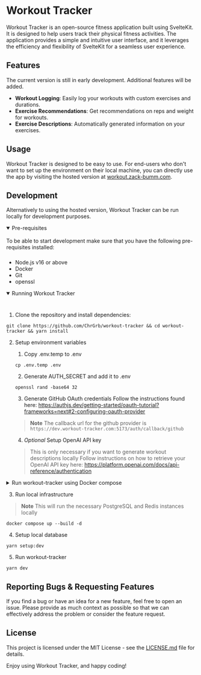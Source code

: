 # Workout Tracker

Workout Tracker is an open-source fitness application built using SvelteKit. It is designed to help users track their physical fitness activities. The application provides a simple and intuitive user interface, and it leverages the efficiency and flexibility of SvelteKit for a seamless user experience.

## Features
The current version is still in early development. Additional features will be added.

- **Workout Logging**: Easily log your workouts with custom exercises and durations.
- **Exercise Recommendations**: Get recommendations on reps and weight for workouts.
- **Exercise Descriptions**: Automatically generated information on your exercises.


## Usage
Workout Tracker is designed to be easy to use. For end-users who don't want to set up the environment on their local machine, you can directly use the app by visiting the hosted version at [workout.zack-bumm.com](https://workout.zack-bumm.com).

## Development

Alternatively to using the hosted version, Workout Tracker can be run locally for development purposes.

<details open>
<summary>
Pre-requisites
</summary> <br />
To be able to start development make sure that you have the following pre-requisites installed:

###

- Node.js v16 or above
- Docker
- Git
- openssl
</details>

<details open>
<summary>
Running Workout Tracker
</summary> <br />

###

1. Clone the repository and install dependencies:
```shell
git clone https://github.com/ChrGrb/workout-tracker && cd workout-tracker && yarn install
```

2. Setup environment variables
   1. Copy .env.temp to .env
    ```shell
    cp .env.temp .env
    ```

   2. Generate AUTH_SECRET and add it to .env
    ```shell
    openssl rand -base64 32
    ```

   3. Generate GitHub OAuth credentials
    Follow the instructions found here: https://authjs.dev/getting-started/oauth-tutorial?frameworks=next#2-configuring-oauth-provider
    > **Note**
    > The callback url for the github provider is `https://dev.workout-tracker.com:5173/auth/callback/github`

   4. *Optional* Setup OpenAI API key
    > This is only necessary if you want to generate workout descriptions locally
    Follow instructions on how to retrieve your OpenAI API key here: https://platform.openai.com/docs/api-reference/authentication

<details>
<summary>
Run workout-tracker using Docker compose
</summary> <br/>

> **Note**
> Alternatively you can also run the application using only docker
> You can skip step 3-5 in this case

   1. Uncomment the web section in the docker-compose.yml file
   2. Run the docker-compose instance including the web section
   ```shell
   docker compose up --build -d
   ```
</details>

3. Run local infrastructure
> **Note**
> This will run the necessary PostgreSQL and Redis instances locally
```shell
docker compose up --build -d
```

4. Setup local database
```shell
yarn setup:dev
```

5. Run workout-tracker
```shell
yarn dev
```


</details>


## Reporting Bugs & Requesting Features
If you find a bug or have an idea for a new feature, feel free to open an issue. Please provide as much context as possible so that we can effectively address the problem or consider the feature request.

## License

This project is licensed under the MIT License - see the [LICENSE.md](LICENSE.md) file for details.


Enjoy using Workout Tracker, and happy coding!
